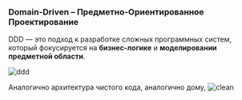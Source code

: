 ### **Domain-Driven – Предметно-Ориентированное Проектирование**

DDD — это подход к разработке сложных программных систем, который фокусируется на **бизнес-логике** и **моделировании предметной области**.


![ddd](https://delta-dev-software.fr/wp-content/uploads/2024/05/ddd.png)







Аналогично архитектура чистого кода, аналогично дому,
![clean](https://habrastorage.org/files/dec/5f9/6af/dec5f96af78042ec9110be8524d0ff5f.png)